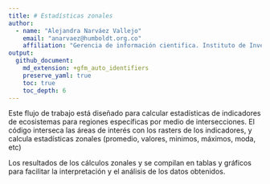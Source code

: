 ```yaml
---
title: # Estadísticas zonales
author: 
  - name: "Alejandra Narváez Vallejo"
    email: "anarvaez@humboldt.org.co"
    affiliation: "Gerencia de información cientifica. Instituto de Investigación de Recursos Biológicos Alexander von Humboldt - IAvH"
output: 
  github_document:
    md_extension: +gfm_auto_identifiers
    preserve_yaml: true
    toc: true
    toc_depth: 6
---
```

Este flujo de trabajo está diseñado para calcular estadísticas de indicadores de ecosistemas para regiones específicas por medio de intersecciones. El código interseca las áreas de interés con los rasters de los indicadores, y calcula estadísticas zonales (promedio, valores, minimos, máximos, moda, etc)

Los resultados de los cálculos zonales y se compilan en tablas y gráficos para facilitar la interpretación y el análisis de los datos obtenidos. 
